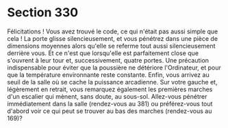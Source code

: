 # Section 330

Félicitations ! Vous avez trouvé le code, ce qui n'était pas aussi 
simple que cela ! La porte glisse silencieusement, et vous 
pénétrez dans une pièce de dimensions moyennes alors qu'elle se 
referme tout aussi silencieusement derrière vous. Et ce n'est que 
lorsqu'elle est parfaitement close que s'ouvrent à leur tour et, 
successivement, quatre portes. Une précaution indispensable 
pour éviter que la poussière ne détériore l'Ordinateur, et pour 
que la température environnante reste constante. Enfin, vous 
arrivez au seuil de la salle où se cache la puissance arcadienne. 
Sur votre gauche et, légèrement en retrait, vous remarquez 
également les premières marches d'un escalier qui mènent, sans 
doute, au sous-sol. Allez-vous pénétrer immédiatement dans la 
salle (rendez-vous au 381) ou préférez-vous tout d'abord voir ce 
qui peut se trouver au bas des marches (rendez-vous au 169)?